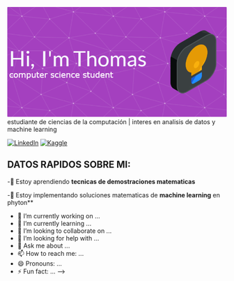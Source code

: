 ![bannner presentacion](github-header-image.png )
estudiante de ciencias de la computación | interes en analisis de datos y machine learning  

[![LinkedIn](https://img.shields.io/badge/linkedin-%230077B5.svg?style=for-the-badge&logo=linkedin&logoColor=white)](https://www.linkedin.com/in/thomasgiraldo)
[![Kaggle](https://img.shields.io/badge/Kaggle-035a7d?style=for-the-badge&logo=kaggle&logoColor=white)](https://www.kaggle.com/thomasgiraldo)

## DATOS RAPIDOS SOBRE MI:
-🌱 Estoy aprendiendo **tecnicas de demostraciones matematicas** 

-🔭 Estoy implementando soluciones matematicas de **machine learning** en phyton**  



- 🔭 I’m currently working on ...
- 🌱 I’m currently learning ...
- 👯 I’m looking to collaborate on ...
- 🤔 I’m looking for help with ...
- 💬 Ask me about ...
- 📫 How to reach me: ...
- 😄 Pronouns: ...
- ⚡ Fun fact: ...
-->
